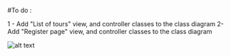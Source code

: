 #To do :

1 - Add "List of tours" view, and controller classes to the class diagram
2- Add "Register page" view, and controller classes to the class diagram



![alt text](https://github.com/omodev/Project-1/tree/master/Design/project1Design/Class_Diagram.PNG)

